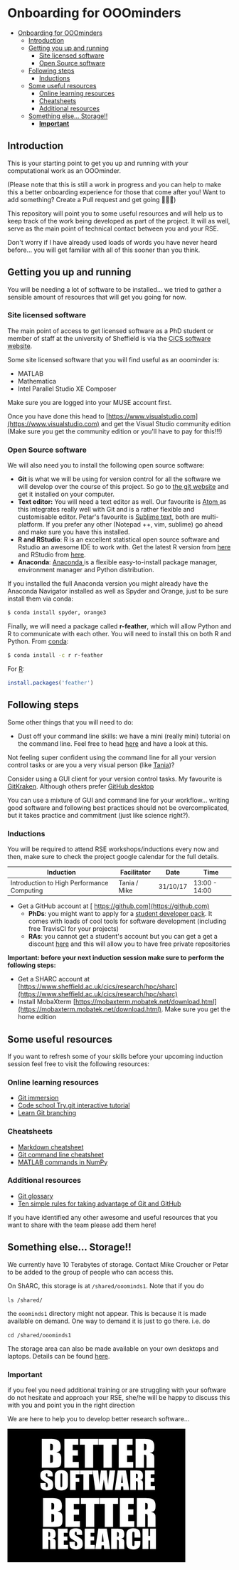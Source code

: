 # Onboarding for OOOminders

<!-- TOC depthFrom:1 depthTo:6 withLinks:1 updateOnSave:1 orderedList:0 -->

- [Onboarding for OOOminders](#onboarding-for-ooominders)
	- [Introduction](#introduction)
	- [Getting you up and running](#getting-you-up-and-running)
		- [Site licensed software](#site-licensed-software)
		- [Open Source software](#open-source-software)
	- [Following steps](#following-steps)
		- [Inductions](#inductions)
	- [Some useful resources](#some-useful-resources)
		- [Online learning resources](#online-learning-resources)
		- [Cheatsheets](#cheatsheets)
		- [Additional resources](#additional-resources)
	- [Something else... Storage!!](#something-else-storage)
		- [**Important**](#important)

<!-- /TOC -->

## Introduction
This is your starting point to get you up and running with your computational work as an OOOminder.

(Please note that this is still a work in progress and you can help to make this a better onboarding experience for those that come after you! Want to add something? Create a Pull request and get going 👩🏻‍💻)

This repository will point you to some useful resources and will help us to keep track of the work being developed as part of the project. It will as well, serve as the main point of technical contact between you and your RSE.

Don't worry if I have already used loads of words you have never heard before... you will get familiar with all of this sooner than you think.

## Getting you up and running
You will be needing a lot of software to be installed... we tried to gather a sensible amount of resources that will get you going for now.

### Site licensed software

The main point of access to get licensed software as a PhD student or member of staff at the university of Sheffield is via the [CiCS software website](https://www.sheffield.ac.uk/software/).

Some site licensed software that you will find useful as an ooominder is:

- MATLAB
- Mathematica
- Intel Parallel Studio XE Composer

Make sure you are logged into your MUSE account first.

Once you have done this head to [https://www.visualstudio.com](https://www.visualstudio.com) and get the Visual Studio community edition (Make sure you get the community edition or you'll have to pay for this!!!)

### Open Source software
We will also need you to install the following open source software:

- **Git** is what we will be using for version control for all the software we will develop over the course of this project. So go to [the git website](https://git-scm.com/book/en/v2/Getting-Started-Installing-Git) and get it installed on your computer.
- **Text editor:** You will need a text editor as well. Our favourite is [Atom ](https://atom.io) as this integrates really well with Git and is a rather flexible and customisable editor. Petar's favourite is [Sublime  text](https://www.sublimetext.com), both are multi-platform.
If you prefer any other (Notepad ++, vim, sublime) go ahead and make sure you have this installed.
- **R and RStudio**: R is an excellent statistical open source software and Rstudio an awesome IDE to work with. Get the latest R version from [here](https://www.r-project.org) and RStudio from [here](https://www.rstudio.com).
- **Anaconda**: [Anaconda ](https://docs.continuum.io/anaconda/install/) is a flexible easy-to-install package manager, environment manager and Python distribution.

If you installed the full Anaconda version you might already have the Anaconda Navigator installed as well as Spyder and Orange, just to be sure install them via conda:
```bash
$ conda install spyder, orange3
```

Finally, we will need a package called **r-feather**, which will allow Python and R to communicate with each other. You will need to install this on both R and Python.
From [conda](https://anaconda.org/r/r-feather):
```bash
$ conda install -c r r-feather
```

For [R](https://cran.r-project.org/web/packages/feather/README.html):
```R
install.packages('feather')
```

## Following steps
Some other things that you will need to do:

- Dust off your command line skills: we have a mini (really mini) tutorial on the  command line. Feel free to head [here](https://github.com/mikecroucher/Intro_to_HPC/blob/gh-pages/terminal_tutorial.md) and have a look at this.

Not feeling super confident using the command line for all your version control tasks or are you a very visual person (like [Tania](https://github.com/trallard))?

 Consider using a GUI client for your version control tasks.
My favourite is [GitKraken](https://www.gitkraken.com). Although others prefer [GitHub desktop](https://desktop.github.com)

You can use a mixture of GUI and command line for your workflow... writing good software and following best practices should not be overcomplicated, but it takes practice and commitment (just like science right?).

### Inductions
You will be required to attend RSE workshops/inductions every now and then, make sure to check the project google calendar for the full details.


| Induction                                                        | Facilitator  | Date     | Time|
|------------------------------------------------------------------|--------------|----------|-----------------|
| Introduction to High Performance Computing | Tania / Mike | 31/10/17 | 13:00 - 14:00 |

- Get a GitHub account at [ https://github.com](https://github.com)
  - **PhDs**: you might want to apply for a [student developer pack](https://education.github.com/pack). It comes with loads of cool tools for software development (including free TravisCI for your projects)
  - **RAs**: you cannot get a student's account but you can get a get a discount [here](https://education.github.com/discount_requests/new) and this will allow you to have free private repositories

**Important: before your next induction session make sure to perform the following steps:**
- Get a SHARC account at [https://www.sheffield.ac.uk/cics/research/hpc/sharc](https://www.sheffield.ac.uk/cics/research/hpc/sharc)
- Install MobaXterm [https://mobaxterm.mobatek.net/download.html](https://mobaxterm.mobatek.net/download.html). Make sure you get the home edition

## Some useful resources
If you want to refresh some of your skills before your upcoming induction session feel free to visit the following resources:

### Online learning resources
- [Git immersion](http://gitimmersion.com)
- [Code school Try.git interactive tutorial](https://try.github.io/levels/1/challenges/1)
- [Learn Git branching](https://learngitbranching.js.org)

### Cheatsheets
- [Markdown cheatsheet](https://github.com/adam-p/markdown-here/wiki/Markdown-Cheatsheet)
- [Git command line cheatsheet](https://services.github.com/on-demand/downloads/github-git-cheat-sheet.pdf)
- [MATLAB commands in NumPy](http://mathesaurus.sourceforge.net/matlab-python-xref.pdf)

### Additional resources
- [Git glossary](https://help.github.com/articles/github-glossary/)
- [Ten simple rules for taking advantage of Git and GitHub](http://journals.plos.org/ploscompbiol/article?id=10.1371/journal.pcbi.1004947)

If you have identified any other awesome and useful resources that you want to share with the team please add them here!

## Something else... Storage!!
We currently have 10 Terabytes of storage. Contact Mike Croucher or Petar to be added to the group of people who can access this.

On ShARC, this storage is at `/shared/ooominds1`. Note that if you do

`ls /shared/`

the `ooominds1` directory might not appear. This is because it is made available on demand. One way to demand it is just to go there. i.e. do

`cd /shared/ooominds1`

The storage area can also be made available on your own desktops and laptops.
Details can be found [here](https://www.sheffield.ac.uk/cics/research-storage/using-research-storage).

### **Important**
if you feel you need additional training or are struggling with your software do not hesitate and approach your RSE, she/he will be happy to discuss this with you and point you in the right direction

We are here to help you to develop better research software...

![bb](/assets/BSBR.jpg)
